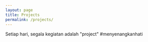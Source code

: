```yaml
---
layout: page
title: Projects
permalink: /projects/
---
```


Setiap hari, segala kegiatan adalah "project" #menyenangkanhati
